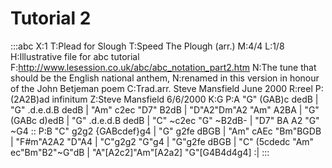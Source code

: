 ---
---

# Tutorial 2
:::abc
X:1
T:Plead for Slough
T:Speed The Plough (arr.)
M:4/4
L:1/8
H:Illustrative file for abc tutorial
F:http://www.lesession.co.uk/abc/abc_notation_part2.htm
N:The tune that should be the English national anthem,
N:renamed in this version in honour of the John Betjeman poem
C:Trad.arr. Steve Mansfield June 2000
R:reel
P:(2A2B)ad infinitum
Z:Steve Mansfield 6/6/2000
K:G
P:A
"G" (GAB)c dedB | "G" .d.e.d.B dedB |
"Am" c2ec "D7" B2dB | "D"A2"Dm"A2 "Am" A2BA |
"G" (GABc d)edB | "G" .d.e.d.B dedB | "C" ~c2ec "G" ~B2dB- |
"D7" BA A2 "G" ~G4 ::
P:B
"C" g2g2 {GABcdef}g4 | "G" g2fe dBGB |
"Am" cAEc "Bm"BGDB | "F#m"A2A2 "D"A4 |
"C"g2g2 "G"g4 | "G"g2fe dBGB |
"C" (5cdedc "Am" ec"Bm"B2"~G"dB |
"A"[A2c2]"Am"[A2a2] "G"[G4B4d4g4] :|
:::